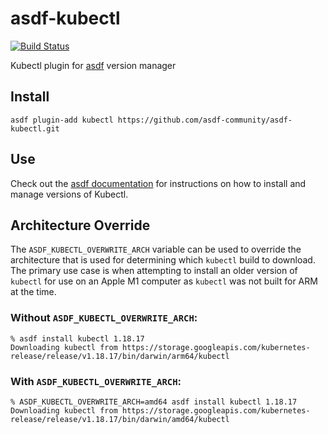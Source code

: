 # asdf-kubectl

[![Build Status](https://travis-ci.org/asdf-community/asdf-kubectl.svg?branch=master)](https://travis-ci.org/asdf-community/asdf-kubectl)

Kubectl plugin for [asdf](https://github.com/asdf-vm/asdf) version manager

## Install

```
asdf plugin-add kubectl https://github.com/asdf-community/asdf-kubectl.git
```

## Use

Check out the [asdf documentation](https://asdf-vm.com/#/core-manage-versions?id=install-version) for instructions on how to install and manage versions of Kubectl.

## Architecture Override
The `ASDF_KUBECTL_OVERWRITE_ARCH` variable can be used to override the architecture that is used for determining which `kubectl` build to download. The primary use case is when attempting to install an older version of `kubectl` for use on an Apple M1 computer as `kubectl` was not built for ARM at the time.

### Without `ASDF_KUBECTL_OVERWRITE_ARCH`:

```
% asdf install kubectl 1.18.17
Downloading kubectl from https://storage.googleapis.com/kubernetes-release/release/v1.18.17/bin/darwin/arm64/kubectl
```

### With `ASDF_KUBECTL_OVERWRITE_ARCH`:

```
% ASDF_KUBECTL_OVERWRITE_ARCH=amd64 asdf install kubectl 1.18.17
Downloading kubectl from https://storage.googleapis.com/kubernetes-release/release/v1.18.17/bin/darwin/amd64/kubectl
```

